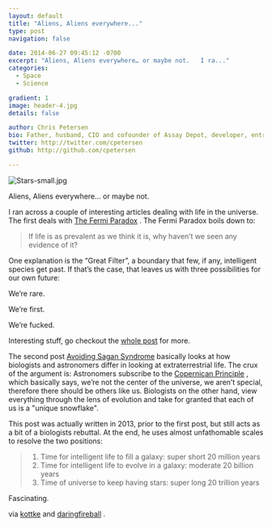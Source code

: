 ```yaml
---
layout: default
title: "Aliens, Aliens everywhere..."
type: post
navigation: false

date: 2014-06-27 09:45:12 -0700
excerpt: "Aliens, Aliens everywhere… or maybe not.   I ra..."
categories:
  - Space
  - Science

gradient: 1
image: header-4.jpg
details: false

author: Chris Petersen
bio: Father, husband, CIO and cofounder of Assay Depot, developer, entrepreneur and technologist.
twitter: http://twitter.com/cpetersen
github: http://github.com/cpetersen

---
```



  ![Stars-small.jpg](/attachments/31f59b22ea4052244849c0ebe6cffd02/image.png)  

 Aliens, Aliens everywhere… or maybe not. 

 I ran across a couple of interesting articles dealing with life in the universe. The first deals with    [The Fermi Paradox](http://waitbutwhy.com/2014/05/fermi-paradox.html) . The Fermi Paradox boils down to: 

 >  If life is as prevalent as we think it is, why haven’t we seen any evidence of it? 

 One explanation is the “Great Filter”, a boundary that few, if any, intelligent species get past. If that’s the case, that leaves us with three possibilities for our own future: 

 We’re rare. 

 We’re first. 

 We’re fucked.   

 Interesting stuff, go checkout the  [whole post](http://waitbutwhy.com/2014/05/fermi-paradox.html)  for more. 

 The second post    [Avoiding Sagan Syndrome](http://praxtime.com/2013/11/25/sagan-syndrome-pay-heed-to-biologists-about-et/)  basically looks at how biologists and astronomers differ in looking at extraterrestrial life. The crux of the argument is: Astronomers subscribe to the  [Copernican Principle](http://en.wikipedia.org/wiki/Copernican_principle) , which basically says, we’re not the center of the universe, we aren’t special, therefore there should be others like us. Biologists on the other hand, view everything through the lens of evolution and take for granted that each of us is a "unique snowflake". 

 This post was actually written in 2013, prior to the first post, but still acts as a bit of a biologists rebuttal. At the end, he uses almost unfathomable scales to resolve the two positions: 

 > 
 >  1. Time for intelligent life to fill a galaxy: super short 20 million years
 >  1. Time for intelligent life to evolve in a galaxy: moderate 20 billion years
 >  1. Time of universe to keep having stars: super long 20 trillion years

 Fascinating. 

 via   [kottke](http://kottke.org/14/06/what-else-is-out-there)   and   [daringfireball](http://daringfireball.net/linked/2014/06/26/avoiding-sagan-syndrome) . 

 
